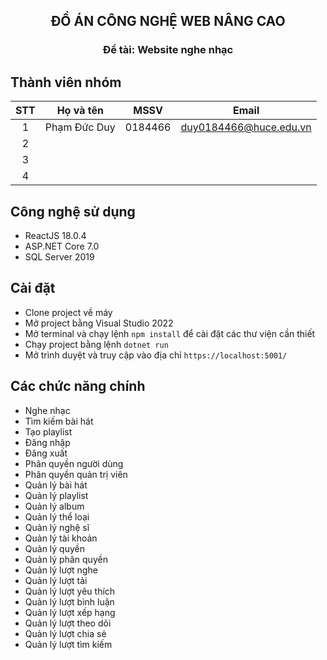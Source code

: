 <div style="text-align:center;">
  
## **ĐỒ ÁN CÔNG NGHỆ WEB NÂNG CAO**
### **Đề tài: Website nghe nhạc**
</div>

## Thành viên nhóm
| STT | Họ và tên | MSSV | Email |
| :---: | --- | --- | --- |
| 1 | Phạm Đức Duy | 0184466 | duy0184466@huce.edu.vn |
| 2 |  |  |
| 3 |  |  |
| 4 |  |  |

## Công nghệ sử dụng
- ReactJS 18.0.4
- ASP.NET Core 7.0
- SQL Server 2019

## Cài đặt
- Clone project về máy
- Mở project bằng Visual Studio 2022
- Mở terminal và chạy lệnh `npm install` để cài đặt các thư viện cần thiết
- Chạy project bằng lệnh `dotnet run`
- Mở trình duyệt và truy cập vào địa chỉ `https://localhost:5001/`

## Các chức năng chính
- Nghe nhạc
- Tìm kiếm bài hát
- Tạo playlist
- Đăng nhập
- Đăng xuất
- Phân quyền người dùng
- Phân quyền quản trị viên
- Quản lý bài hát
- Quản lý playlist
- Quản lý album
- Quản lý thể loại
- Quản lý nghệ sĩ
- Quản lý tài khoản
- Quản lý quyền
- Quản lý phân quyền
- Quản lý lượt nghe
- Quản lý lượt tải
- Quản lý lượt yêu thích
- Quản lý lượt bình luận
- Quản lý lượt xếp hạng
- Quản lý lượt theo dõi
- Quản lý lượt chia sẻ
- Quản lý lượt tìm kiếm


